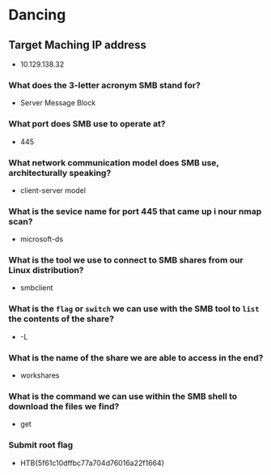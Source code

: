 # Dancing

## Target Maching IP address

- 10.129.138.32

### What does the 3-letter acronym SMB stand for?

- Server Message Block

### What port does SMB use to operate at?

- 445

### What network communication model does SMB use, architecturally speaking?

- client-server model

### What is the sevice name for port 445 that came up i nour nmap scan?

- microsoft-ds

### What is the tool we use to connect to SMB shares from our Linux distribution?

- smbclient

### What is the `flag` or `switch` we can use with the SMB tool to `list` the contents of the share?

- -L

### What is the name of the share we are able to access in the end?

- workshares

### What is the command we can use within the SMB shell to download the files we find?

- get

### Submit root flag

- HTB{5f61c10dffbc77a704d76016a22f1664}
